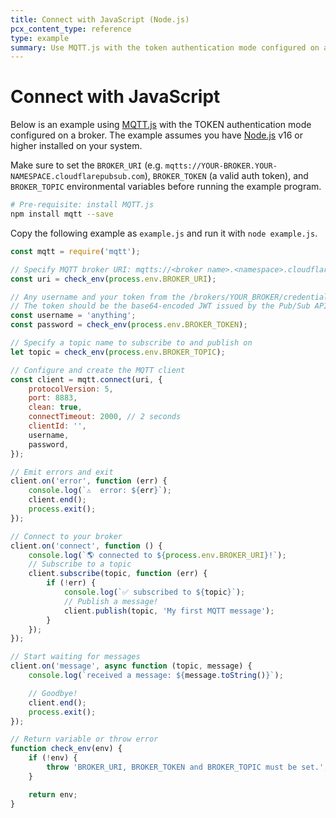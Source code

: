 ```yaml
---
title: Connect with JavaScript (Node.js)
pcx_content_type: reference
type: example
summary: Use MQTT.js with the token authentication mode configured on a broker.
---
```


# Connect with JavaScript

Below is an example using [MQTT.js](https://github.com/mqttjs/MQTT.js#mqttclientstreambuilder-options) with the TOKEN authentication mode configured on a broker. The example assumes you have [Node.js](https://nodejs.org/en/) v16 or higher installed on your system.

Make sure to set the `BROKER_URI` (e.g. `mqtts://YOUR-BROKER.YOUR-NAMESPACE.cloudflarepubsub.com`), `BROKER_TOKEN` (a valid auth token), and `BROKER_TOPIC` environmental variables before running the example program.

```bash
# Pre-requisite: install MQTT.js
npm install mqtt --save
```

Copy the following example as `example.js` and run it with `node example.js`.

```js
const mqtt = require('mqtt');

// Specify MQTT broker URI: mqtts://<broker name>.<namespace>.cloudflarepubsub.com
const uri = check_env(process.env.BROKER_URI);

// Any username and your token from the /brokers/YOUR_BROKER/credentials endpoint
// The token should be the base64-encoded JWT issued by the Pub/Sub API
const username = 'anything';
const password = check_env(process.env.BROKER_TOKEN);

// Specify a topic name to subscribe to and publish on
let topic = check_env(process.env.BROKER_TOPIC);

// Configure and create the MQTT client
const client = mqtt.connect(uri, {
	protocolVersion: 5,
	port: 8883,
	clean: true,
	connectTimeout: 2000, // 2 seconds
	clientId: '',
	username,
	password,
});

// Emit errors and exit
client.on('error', function (err) {
	console.log(`⚠️  error: ${err}`);
	client.end();
	process.exit();
});

// Connect to your broker
client.on('connect', function () {
	console.log(`🌎 connected to ${process.env.BROKER_URI}!`);
	// Subscribe to a topic
	client.subscribe(topic, function (err) {
		if (!err) {
			console.log(`✅ subscribed to ${topic}`);
			// Publish a message!
			client.publish(topic, 'My first MQTT message');
		}
	});
});

// Start waiting for messages
client.on('message', async function (topic, message) {
	console.log(`received a message: ${message.toString()}`);

	// Goodbye!
	client.end();
	process.exit();
});

// Return variable or throw error
function check_env(env) {
	if (!env) {
		throw 'BROKER_URI, BROKER_TOKEN and BROKER_TOPIC must be set.';
	}

	return env;
}
```
